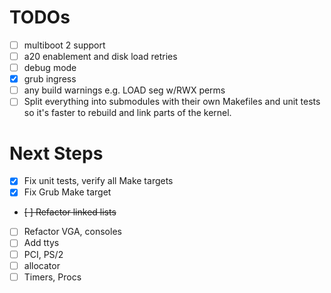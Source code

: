# TODOs

- [ ] multiboot 2 support
- [ ] a20 enablement and disk load retries
- [ ] debug mode
- [x] grub ingress
- [ ] any build warnings e.g. LOAD seg w/RWX perms
- [ ] Split everything into submodules with their own Makefiles and unit tests so it's faster to rebuild and link parts of the kernel.

# Next Steps

- [x] Fix unit tests, verify all Make targets
- [x] Fix Grub Make target
- ~~[ ] Refactor linked lists~~
- [ ] Refactor VGA, consoles
- [ ] Add ttys
- [ ] PCI, PS/2
- [ ] allocator
- [ ] Timers, Procs
